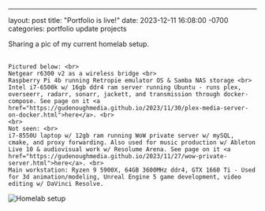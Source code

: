 ---
layout: post
title:  "Portfolio is live!"
date:   2023-12-11 16:08:00 -0700
categories: portfolio update projects

<p>Sharing a pic of my current homelab setup. <br>
	<br>

	Pictured below: <br>
	Netgear r6300 v2 as a wireless bridge <br>
	Raspberry Pi 4b running Retropie emulator OS & Samba NAS storage <br>
	Intel i7-6500k w/ 16gb ddr4 ram server running Ubuntu - runs plex, overseerr, radarr, sonarr, jackett, and transmission through docker-compose. See page on it <a href="https://gudenoughmedia.github.io/2023/11/30/plex-media-server-on-docker.html">here</a>. <br>
	<br>
	Not seen: <br>
	i7-8550U laptop w/ 12gb ram running WoW private server w/ mySQL, cmake, and proxy forwarding. Also used for music production w/ Ableton Live 10 & audiovisual work w/ Resolume Arena. See page on it <a href="https://gudenoughmedia.github.io/2023/11/27/wow-private-server.html">here</a>. <br>
	Main workstation: Ryzen 9 5900X, 64GB 3600MHz ddr4, GTX 1660 Ti - Used for 3d animation/modeling, Unreal Engine 5 game development, video editing w/ DaVinci Resolve. 

</p>

<img 
	src="../../../Images/homelab.jpg" 
	alt="Homelab setup" 
	title="My Homelab setup" />